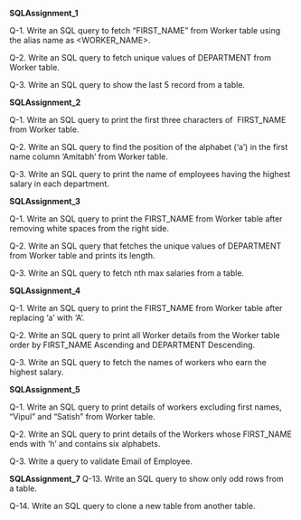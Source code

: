 
**SQLAssignment_1**

  Q-1. Write an SQL query to fetch “FIRST_NAME” from Worker table using the alias name as &lt;WORKER_NAME&gt;.
  
  Q-2. Write an SQL query to fetch unique values of DEPARTMENT from Worker table.
  
  Q-3. Write an SQL query to show the last 5 record from a table.

**SQLAssignment_2**

  Q-1. Write an SQL query to print the first three characters of  FIRST_NAME from Worker table.
  
   Q-2. Write an SQL query to find the position of the alphabet (‘a’) in the first name column ‘Amitabh’ from Worker table.
   
  Q-3. Write an SQL query to print the name of employees having the highest salary in each department.

**SQLAssignment_3**

  Q-1. Write an SQL query to print the FIRST_NAME from Worker table after removing white spaces from the right side.
  
  Q-2. Write an SQL query that fetches the unique values of DEPARTMENT from Worker table and prints its length.
  
  Q-3. Write an SQL query to fetch nth max salaries from a table.

**SQLAssignment_4**

  Q-1. Write an SQL query to print the FIRST_NAME from Worker table after replacing ‘a’ with ‘A’.
  
  Q-2. Write an SQL query to print all Worker details from the Worker table order by FIRST_NAME Ascending and DEPARTMENT Descending.
  
  Q-3. Write an SQL query to fetch the names of workers who earn the highest salary.

**SQLAssignment_5**

  Q-1. Write an SQL query to print details of workers excluding first names, “Vipul” and  “Satish” from Worker table.
  
  Q-2. Write an SQL query to print details of the Workers whose FIRST_NAME ends with  ‘h’ and contains six alphabets.
  
  Q-3. Write a query to validate Email of Employee.
  
  
  **SQLAssignment_7**
  Q-13. Write an SQL query to show only odd rows from a table.
  
  Q-14. Write an SQL query to clone a new table from another table.
